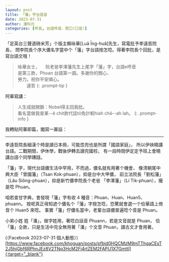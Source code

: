 ```yaml
---
layout: post
title: 「藩」字台語音
date: 2023-07-31
author: 潘科元
categories: [呼音, 台語呼音、腔口(口音)]
---
```


「足英台三聲道磅米芳」个版主賴咏華\[Luā Īng-huâ\]先生，寫電批予李遠哲院長，
問李院長个序大儂名字當中个「藩」字台語按怎唸。得著李院長个回批，是寫台語文哦！

> 咏華女士， 
> 　阮老爸李澤藩先生上尾字「藩」字，台語e呼音  
> 是第三款，Phoan 台語第一調。多謝你的關心、  
> 勞力。祝你平安順心。  
> 　　遠哲
{: .prompt-tip }

阿華寫講：

>人生成就開鎖：Nobel得主回我批。  
看名當做我查某\--ê chit款代誌tō免計較hiah chē\--ah lah。
{: .prompt-info }

我轉貼阿華即篇，閣寫一寡話：

---

李遠哲院長細漢个時是讀日本冊，可能怹兜也是所謂「國語家庭」，
所以伊袂曉講台語。二戰期間，伊休學，戰後伊轉去讀完國校，
有一段時間伊定定予班上會曉講台語个同學蹧躂。

「藩」字，現代台語儂生活中罕用，不而過，儂名就有用著个機會，
像清朝尾中興大臣「曾國藩」（Tsan Kok-phuan），抑是台中大甲儂，
前立法院長「劉松藩」（Lâu Siông-phuan），抑是新竹儂李院長个老爸
「李澤藩」（Lí Ti̍k-phuan），攏是唸 Phuan。

咱若查甘字典，會發現「藩」字有收 4 種音：Phuan、Huan、Huan5、phuann。
按呢真正毋知遮个儂名个「藩」字按怎唸，恐驚就會選一个佮華語上倚音个 Huan5 來唸。
事實「藩」佇儂名當中，老輩台語儂普遍唸个音是 Phuan。

小弟小姓 姓「潘」，做字姓用，著唸白話音 Phuann，若是文音就是 Phuan，
佮「藩」仝款，只是生活中完全無用著「潘」个文音 Phuan，讀古文才會用著。

(（Facebook 2023-07-31 個人動態）)[https://www.facebook.com/khoguan/posts/pfbid0HQCMzM9mTThgaCEsT2J5hjGbf6RPhnJEz8V2TNq3HcM2Fj4rtZEM2FAPU1X7Gmttl]{:target="_blank"}
